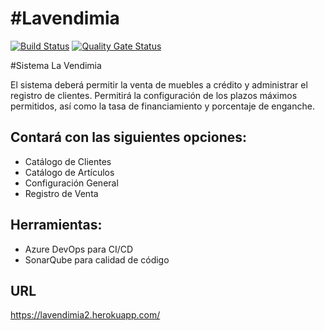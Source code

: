 #Lavendimia
==========
[![Build Status](https://dev.azure.com/karlosarr/lavendimia/_apis/build/status/karlosarr.lavendimia?branchName=master)](https://dev.azure.com/karlosarr/lavendimia/_build/latest?definitionId=4&branchName=master)
[![Quality Gate Status](https://sonarcloud.io/api/project_badges/measure?project=karlosarr_lavendimia&metric=alert_status)](https://sonarcloud.io/dashboard?id=karlosarr_lavendimia)

#Sistema La Vendimia

El sistema deberá permitir la venta de muebles a crédito y administrar el registro de clientes. Permitirá la configuración de los plazos máximos permitidos, así como la tasa de financiamiento y porcentaje de enganche.

Contará con las siguientes opciones:
--------------------
+ Catálogo de Clientes
+ Catálogo de Artículos
+ Configuración General
+ Registro de Venta

Herramientas:
--------------------
+ Azure DevOps para CI/CD
+ SonarQube para calidad de código

URL
--------------------
https://lavendimia2.herokuapp.com/
